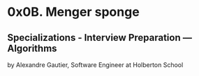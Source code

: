 # 0x0B. Menger sponge

## Specializations - Interview Preparation ― Algorithms

by Alexandre Gautier, Software Engineer at Holberton School 
